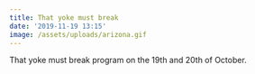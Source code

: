 ```yaml
---
title: That yoke must break
date: '2019-11-19 13:15'
image: /assets/uploads/arizona.gif
---
```

That yoke must break program on the 19th and 20th of October.
